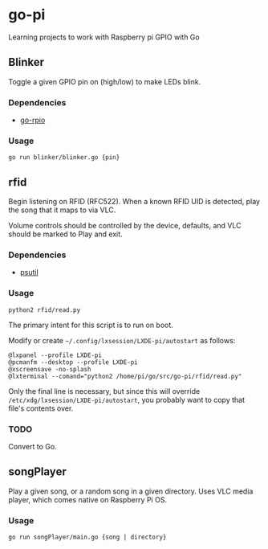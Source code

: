 # go-pi

Learning projects to work with Raspberry pi GPIO with Go

## Blinker

Toggle a given GPIO pin on (high/low) to make LEDs blink.

### Dependencies

* [go-rpio](github.com/stianeikeland/go-rpio)

### Usage

`go run blinker/blinker.go {pin}`

## rfid

Begin listening on RFID (RFC522). When a known RFID UID is detected, play the song that it maps to via VLC.

Volume controls should be controlled by the device, defaults, and VLC should be marked to Play and exit.

### Dependencies

* [psutil](https://pypi.org/project/psutil/)

### Usage

`python2 rfid/read.py`

The primary intent for this script is to run on boot.

Modify or create `~/.config/lxsession/LXDE-pi/autostart` as follows:

```
@lxpanel --profile LXDE-pi
@pcmanfm --desktop --profile LXDE-pi
@xscreensave -no-splash
@lxterminal --comand="python2 /home/pi/go/src/go-pi/rfid/read.py"
```

Only the final line is necessary, but since this will override `/etc/xdg/lxsession/LXDE-pi/autostart`, you probably want to copy that file's contents over.

### TODO

Convert to Go.

## songPlayer

Play a given song, or a random song in a given directory. Uses VLC media player, which comes native on Raspberry Pi OS.

### Usage

`go run songPlayer/main.go {song | directory}`
